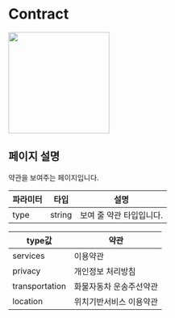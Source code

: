 # Contract

<img width="200" src="https://github.com/softeerbootcamp-3rd/Team4-HansalChai/assets/37495809/c8874946-b6a9-4cca-812f-8aca91013a54">

## 페이지 설명
약관을 보여주는 페이지입니다.<br />


| 파라미터 | 타입 | 설명 |
|------|------|------|
| type | string | 보여 줄 약관 타입입니다. |

| type값 | 약관 |
|------|------|
| services | 이용약관 |
| privacy | 개인정보 처리방침 |
| transportation | 화물자동차 운송주선약관 |
| location | 위치기반서비스 이용약관 |